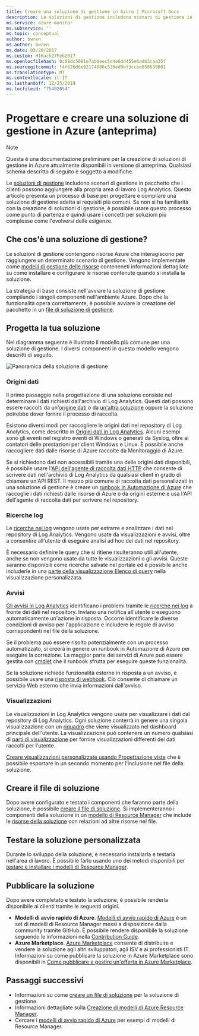 ```yaml
---
title: Creare una soluzione di gestione in Azure | Microsoft Docs
description: Le soluzioni di gestione includono scenari di gestione in pacchetto in Azure che i clienti possono aggiungere alla propria area di lavoro Log Analytics.  In questo articolo vengono fornite informazioni dettagliate su come creare soluzioni di gestione da usare nel proprio ambiente o da rendere disponibili per i propri clienti.
ms.service: azure-monitor
ms.subservice: ''
ms.topic: conceptual
author: bwren
ms.author: bwren
ms.date: 03/20/2017
ms.custom: H1Hack27Feb2017
ms.openlocfilehash: 8c08dc5091e7ab0eec5d4e6dd455e6adb3caa35f
ms.sourcegitcommit: f4f626d6e92174086c530ed9bf3ccbe058639081
ms.translationtype: MT
ms.contentlocale: it-IT
ms.lasthandoff: 12/25/2019
ms.locfileid: "75402054"
---
```

# <a name="design-and-build-a-management-solution-in-azure-preview"></a>Progettare e creare una soluzione di gestione in Azure (anteprima)
> [!NOTE]
> Questa è una documentazione preliminare per la creazione di soluzioni di gestione in Azure attualmente disponibili in versione di anteprima. Qualsiasi schema descritto di seguito è soggetto a modifiche.

Le [soluzioni di gestione]( solutions.md) includono scenari di gestione in pacchetto che i clienti possono aggiungere alla propria area di lavoro Log Analytics.  Questo articolo presenta un processo di base per progettare e compilare una soluzione di gestione adatta ai requisiti più comuni.  Se non si ha familiarità con la creazione di soluzioni di gestione, è possibile usare questo processo come punto di partenza e quindi usare i concetti per soluzioni più complesse come l'evolversi delle esigenze.

## <a name="what-is-a-management-solution"></a>Che cos'è una soluzione di gestione?

Le soluzioni di gestione contengono risorse Azure che interagiscono per raggiungere un determinato scenario di gestione.  Vengono implementate come [modelli di gestione delle risorse](../../azure-resource-manager/resource-manager-quickstart-create-templates-use-the-portal.md) conteneneti informazioni dettagliate su come installare e configurare le risorse contenute quando si installa la soluzione.

La strategia di base consiste nell'avviare la soluzione di gestione compilando i singoli componenti nell'ambiente Azure.  Dopo che la funzionalità opera correttamente, è possibile avviare la creazione del pacchetto in un [file di soluzione di gestione]( solutions-solution-file.md). 


## <a name="design-your-solution"></a>Progetta la tua soluzione
Nel diagramma seguente è illustrato il modello più comune per una soluzione di gestione.  I diversi componenti in questo modello vengono descritti di seguito.

![Panoramica della soluzione di gestione](media/solutions-creating/solution-overview.png)


### <a name="data-sources"></a>Origini dati
Il primo passaggio nella progettazione di una soluzione consiste nel determinare i dati richiesti dall'archivio di Log Analytics.  Questi dati possono essere raccolti da un'[origine dati](../../azure-monitor/platform/agent-data-sources.md) o da [un'altra soluzione]( solutions.md) oppure la soluzione potrebbe dover fornire il processo di raccolta.

Esistono diversi modi per raccogliere le origini dati nel repository di Log Analytics, come descritto in [Origini dati in Log Analytics](../../azure-monitor/platform/agent-data-sources.md).  Alcuni esempi sono gli eventi nel registro eventi di Windows o generati da Syslog, oltre ai contatori delle prestazioni per client Windows e Linux.  È possibile anche raccogliere dati dalle risorse di Azure raccolte da Monitoraggio di Azure.  

Se si richiedono dati non accessibili tramite una delle origini dati disponibili, è possibile usare l'[API dell'agente di raccolta dati HTTP](../../azure-monitor/platform/data-collector-api.md) che consente di scrivere dati nell'archivio di Log Analytics da qualsiasi client in grado di chiamare un'API REST.  Il mezzo più comune di raccolta dati personalizzati in una soluzione di gestione è creare un [runbook in Automazione di Azure](../../automation/automation-runbook-types.md) che raccoglie i dati richiesti dalle risorse di Azure o da origini esterne e usa l'API dell'agente di raccolta dati per scrivere nel repository.  

### <a name="log-searches"></a>Ricerche log
Le [ricerche nei log](../../azure-monitor/log-query/log-query-overview.md) vengono usate per estrarre e analizzare i dati nel repository di Log Analytics.  Vengono usate da visualizzazioni e avvisi, oltre a consentire all'utente di eseguire analisi ad hoc dei dati nel repository.  

È necessario definire le query che si ritiene risulteranno utili all'utente, anche se non vengono usate da tutte le visualizzazioni o gli avvisi.  Queste saranno disponibili come ricerche salvate nel portale ed è possibile anche includerle in una [parte della visualizzazione Elenco di query](../../azure-monitor/platform/view-designer-parts.md#list-of-queries-part) nella visualizzazione personalizzata.

### <a name="alerts"></a>Avvisi
[Gli avvisi in Log Analytics](../../azure-monitor/platform/alerts-overview.md) identificano i problemi tramite le [ricerche nei log](#log-searches) a fronte dei dati nel repository.  Inviano una notifica all'utente o eseguono automaticamente un'azione in risposta. Occorre identificare le diverse condizioni di avviso per l'applicazione e includere le regole di avviso corrispondenti nel file della soluzione.

Se il problema può essere risolto potenzialmente con un processo automatizzato, si creerà in genere un runbook in Automazione di Azure per eseguire la correzione.  La maggior parte dei servizi di Azure può essere gestita con [cmdlet](/powershell/azure/overview) che il runbook sfrutta per eseguire queste funzionalità.

Se la soluzione richiede funzionalità esterne in risposta a un avviso, è possibile usare una [risposta di webhook](../../azure-monitor/platform/alerts-metric.md).  Ciò consente di chiamare un servizio Web esterno che invia informazioni dall'avviso.

### <a name="views"></a>Visualizzazioni
Le visualizzazioni in Log Analytics vengono usate per visualizzare i dati dal repository di Log Analytics.  Ogni soluzione conterrà in genere una singola visualizzazione con un [riquadro](../../azure-monitor/platform/view-designer-tiles.md) che viene visualizzato nel dashboard principale dell'utente.  La visualizzazione può contenere un numero qualsiasi di [parti di visualizzazione](../../azure-monitor/platform/view-designer-parts.md) per fornire visualizzazioni differenti dei dati raccolti per l'utente.

[Creare visualizzazioni personalizzate usando Progettazione viste](../../azure-monitor/platform/view-designer.md) che è possibile esportare in un secondo momento per l'inclusione nel file della soluzione.  


## <a name="create-solution-file"></a>Creare il file di soluzione
Dopo avere configurato e testato i componenti che faranno parte della soluzione, è possibile [creare il file di soluzione]( solutions-solution-file.md).  Si implementeranno i componenti della soluzione in un [modello di Resource Manager](../../azure-resource-manager/templates/template-syntax.md) che include le [risorse della soluzione]( solutions-solution-file.md#solution-resource) con relazioni ad altre risorse nel file.  


## <a name="test-your-solution"></a>Testare la soluzione personalizzata
Durante lo sviluppo della soluzione, è necessario installarla e testarla nell'area di lavoro.  È possibile farlo usando uno dei metodi disponibili per [testare e installare i modelli di Resource Manager](../../azure-resource-manager/resource-group-template-deploy.md).

## <a name="publish-your-solution"></a>Pubblicare la soluzione
Dopo avere completato e testato la soluzione, è possibile renderla disponibile ai clienti tramite le seguenti origini.

- **Modelli di avvio rapido di Azure**.  [Modelli di avvio rapido di Azure](https://azure.microsoft.com/resources/templates/) è un set di modelli di Resource Manager messi a disposizione dalla community tramite GitHub.  È possibile rendere disponibile la soluzione seguendo le informazioni nella [Contribution Guide](https://github.com/Azure/azure-quickstart-templates/tree/master/1-CONTRIBUTION-GUIDE).
- **Azure Marketplace**.  [Azure Marketplace](https://azuremarketplace.microsoft.com/marketplace/) consente di distribuire e vendere la soluzione agli altri sviluppatori, agli ISV e ai professionisti IT.  Informazioni su come pubblicare la soluzione in Azure Marketplace sono disponibili in [Come pubblicare e gestire un'offerta in Azure Marketplace](../../marketplace/marketplace-publishers-guide.md).



## <a name="next-steps"></a>Passaggi successivi
* Informazioni su come [creare un file di soluzione]( solutions-solution-file.md) per la soluzione di gestione.
* Informazioni dettagliate sulla [Creazione di modelli di Azure Resource Manager](../../azure-resource-manager/templates/template-syntax.md).
* Cercare i [modelli di avvio rapido di Azure](https://azure.microsoft.com/documentation/templates) per esempi di modelli di Resource Manager.

